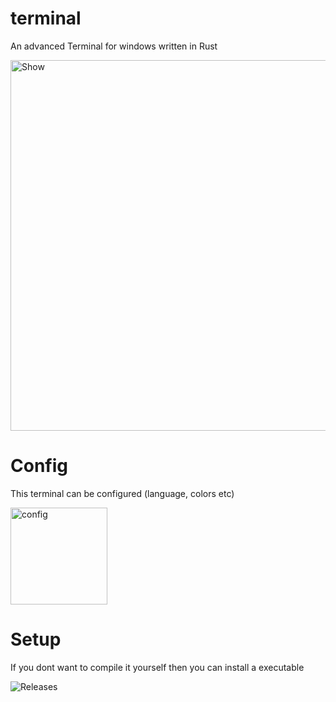 # terminal
An advanced Terminal for windows written in Rust

<img width="593" alt="Show" src="https://github.com/RealViper8/terminal/assets/101727162/65e1efab-9796-4583-8935-1f742053e9d2">

# Config
This terminal can be configured (language, colors etc)

<img width="155" alt="config" src="https://github.com/RealViper8/terminal/assets/101727162/31023325-1883-4137-bfd6-4412c2a37f2f">

# Setup
If you dont want to compile it yourself then you can install a executable

![Releases](https://github.com/RealViper8/terminal/releases)
